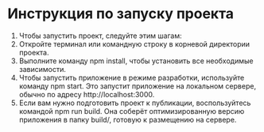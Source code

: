 # Инструкция по запуску проекта

1. Чтобы запустить проект, следуйте этим шагам:
2. Откройте терминал или командную строку в корневой директории проекта.
3. Выполните команду npm install, чтобы установить все необходимые зависимости.
4. Чтобы запустить приложение в режиме разработки, используйте команду npm start. Это запустит приложение на локальном сервере, обычно по адресу http://localhost:3000.
5. Если вам нужно подготовить проект к публикации, воспользуйтесь командой npm run build. Она соберёт оптимизированную версию приложения в папку build/, готовую к размещению на сервере.